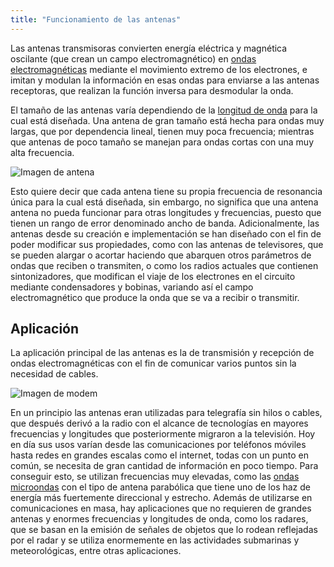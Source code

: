 ```yaml
---
title: "Funcionamiento de las antenas"
---
```


Las antenas transmisoras convierten energía eléctrica y magnética oscilante (que crean un campo electromagnético) en [ondas electromagnéticas](https://chillguire.github.io/telecomly/radiacion) mediante el movimiento extremo de los electrones, e imitan y modulan la información en esas ondas para enviarse a las antenas receptoras, que realizan la función inversa para desmodular la onda.

El tamaño de las antenas varía dependiendo de la [longitud de onda](https://chillguire.github.io/telecomly/propiedades) para la cual está diseñada. Una antena de gran tamaño está hecha para ondas muy largas, que por dependencia lineal, tienen muy poca frecuencia; mientras que antenas de poco tamaño se manejan para ondas cortas con una muy alta frecuencia.

![*Imagen de antena*](/telecomly/img/blogImg5.jpg "Antena")

Esto quiere decir que cada antena tiene su propia frecuencia de resonancia única para la cual está diseñada, sin embargo, no significa que una antena antena no pueda funcionar para otras longitudes y frecuencias, puesto que tienen un rango de error denominado ancho de banda. Adicionalmente, las antenas desde su creación e implementación se han diseñado con el fin de poder modificar sus propiedades, como con las antenas de televisores, que se pueden alargar o acortar haciendo que abarquen otros parámetros de ondas que reciben o transmiten, o como los radios actuales que contienen sintonizadores, que modifican el viaje de los electrones en el circuito mediante condensadores y bobinas, variando así el campo electromagnético que produce la onda que se va a recibir o transmitir.

## Aplicación

La aplicación principal de las antenas es la de transmisión y recepción de ondas electromagnéticas con el fin de comunicar varios puntos sin la necesidad de cables.

![*Imagen de modem*](/telecomly/img/blogImg6.jpg "Modem")

En un principio las antenas eran utilizadas para telegrafía sin hilos o cables, que después derivó a la radio con el alcance de tecnologías en mayores frecuencias y longitudes que posteriormente migraron a la televisión. Hoy en día sus usos varían desde las comunicaciones por teléfonos móviles hasta redes en grandes escalas como el internet, todas con un punto en común, se necesita de gran cantidad de información en poco tiempo. Para conseguir esto, se utilizan frecuencias muy elevadas, como las [ondas microondas](https://chillguire.github.io/telecomly/microondas) con el tipo de antena parabólica que tiene uno de los haz de energía más fuertemente direccional y estrecho.
Además de utilizarse en comunicaciones en masa, hay aplicaciones que no requieren de grandes antenas y enormes frecuencias y longitudes de onda, como los radares, que se basan en la emisión de señales de objetos que lo rodean reflejadas por el radar y se utiliza enormemente en las actividades submarinas y meteorológicas, entre otras aplicaciones.
